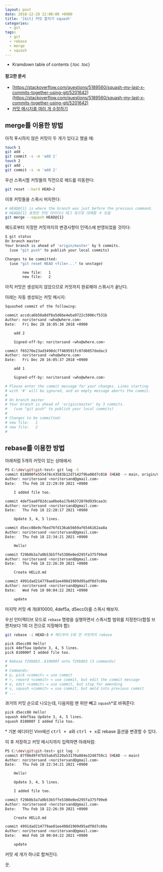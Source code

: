 ```yaml
---
layout: post
date: 2018-12-28 22:00:00 +0900
title: '[Git] 커밋 합치기 squash'
categories:
  - git
tags:
  - git
  - rebase
  - merge
  - squash
---
```


* Kramdown table of contents
{:toc .toc}

#### 참고한 문서

- [https://stackoverflow.com/questions/5189560/squash-my-last-x-commits-together-using-git/5201642](https://stackoverflow.com/questions/5189560/squash-my-last-x-commits-together-using-git/5201642)
- [커밋 메시지를 여러 개 수정하기](https://git-scm.com/book/ko/v2/Git-%EB%8F%84%EA%B5%AC-%ED%9E%88%EC%8A%A4%ED%86%A0%EB%A6%AC-%EB%8B%A8%EC%9E%A5%ED%95%98%EA%B8%B0#_changing_multiple)

## merge를 이용한 방법

아직 푸시하지 않은 커밋이 두 개가 있다고 했을 때:

```bash
touch 1
git add .
git commit -s -m 'add 1'
touch 2
git add .
git commit -s -m 'add 2'
```

우선 스쿼시할 커밋들의 직전으로 헤드를 이동한다:

```bash
git reset --hard HEAD~2
```

이후 커밋들을 스쿼시 머지한다:

```bash
# HEAD@{1} is where the branch was just before the previous command.
# HEAD@{1} 표현은 커밋 아이디나 태그 등으로 대체할 수 있음
git merge --squash HEAD@{1}
```

헤드로부터 지정한 커밋까지의 변경사항이 인덱스에 반영되었을 것이다:

```bash
$ git status
On branch master
Your branch is ahead of 'origin/master' by 5 commits.
  (use "git push" to publish your local commits)

Changes to be committed:
  (use "git reset HEAD <file>..." to unstage)

        new file:   1
        new file:   2
```

아직 커밋은 생성되지 않았으므로 커밋까지 완료해야 스쿼시가 끝난다.

아래는 자동 생성되는 커밋 메시지:

```bash
Squashed commit of the following:

commit accdca6b50a8df8a5d6be4eba9722c5006cf531b
Author: noritersand <who@where.com>
Date:   Fri Dec 28 16:05:38 2018 +0900

    add 2

    Signed-off-by: noritersand <who@where.com>

commit f65276e23ad3498dc7f469591fc07d6057dedac3
Author: noritersand <who@where.com>
Date:   Fri Dec 28 16:05:37 2018 +0900

    add 1

    Signed-off-by: noritersand <who@where.com>

# Please enter the commit message for your changes. Lines starting
# with '#' will be ignored, and an empty message aborts the commit.
#
# On branch master
# Your branch is ahead of 'origin/master' by 3 commits.
#   (use "git push" to publish your local commits)
#
# Changes to be committed:
# new file:   1
# new file:   2
#

```

## rebase를 이용한 방법

아래처럼 5개의 커밋이 있는 상태에서:

```bash
PS C:\dev\git\git-test> git log -5
commit 810000fe555478c43583b12d7142f9ba08d7c016 (HEAD -> main, origin/main, origin/HEAD)
Author: noritersand <noritersand@gmail.com>
Date:   Thu Feb 18 22:29:59 2021 +0900

    I added file too.

commit 4def5aa0f82dcaa0be6a17b46372070d939caa3c
Author: noritersand <noritersand@gmail.com>
Date:   Thu Feb 18 22:28:17 2021 +0900

    Update 3, 4, 5 lines.

commit d5ecc08e9cf6ed76fd136ab5669af6546162aa8a
Author: noritersand <noritersand@gmail.com>
Date:   Thu Feb 18 22:34:21 2021 +0900

    Hello!

commit f29b0b3a7a0b53b5ffe5380e0ed295fa375f99e0
Author: noritersand <noritersand@gmail.com>
Date:   Thu Feb 18 22:26:39 2021 +0900

    Create HELLO.md

commit 4991dad214779ae01ee498d1909d95adf0d7c00a
Author: noritersand <noritersand@gmail.com>
Date:   Wed Feb 10 00:04:22 2021 +0900

    update
```

마지막 커밋 세 개(810000, 4def5a, d5ecc0)를 스쿼시 해보자.

우선 인터렉티브 모드로 `rebase` 명령을 실행하면서 스쿼시할 범위를 지정한다(합칠 브랜치보다 1회 더 전으로 지정해야 함):

```bash
git rebase -i HEAD~3 # 헤드부터 3회 전 커밋까지 rebase
```

```bash
pick d5ecc08 Hello!
pick 4def5aa Update 3, 4, 5 lines.
pick 810000f I added file too.

# Rebase f29b0b3..810000f onto f29b0b3 (3 commands)
#
# Commands:
# p, pick <commit> = use commit
# r, reword <commit> = use commit, but edit the commit message
# e, edit <commit> = use commit, but stop for amending
# s, squash <commit> = use commit, but meld into previous commit
# ...
```

과거의 커밋 순으로 나오는데, 다음처럼 맨 위만 빼고 `squash`\*로 바꿔준다:

```bash
pick d5ecc08 Hello!
squash 4def5aa Update 3, 4, 5 lines.
squash 810000f I added file too.
```

\* 기본 에디터인 Vim에선 <kbd>ctrl + a</kbd>와 <kbd>ctrl + x</kbd>로 rebase 옵션을 변경할 수 있다.

이 후 저장하고 커밋 메시지까지 입력하면 아래처럼:

```bash
PS C:\dev\git\git-test> git log -3
commit 87f06d9f47b55abd5220a53170a884e3248759c1 (HEAD -> main)
Author: noritersand <noritersand@gmail.com>
Date:   Thu Feb 18 22:34:21 2021 +0900

    Hello!

    Update 3, 4, 5 lines.

    I added file too.

commit f29b0b3a7a0b53b5ffe5380e0ed295fa375f99e0
Author: noritersand <noritersand@gmail.com>
Date:   Thu Feb 18 22:26:39 2021 +0900

    Create HELLO.md

commit 4991dad214779ae01ee498d1909d95adf0d7c00a
Author: noritersand <noritersand@gmail.com>
Date:   Wed Feb 10 00:04:22 2021 +0900

    update
```

커밋 세 개가 하나로 합쳐진다.

끗.
